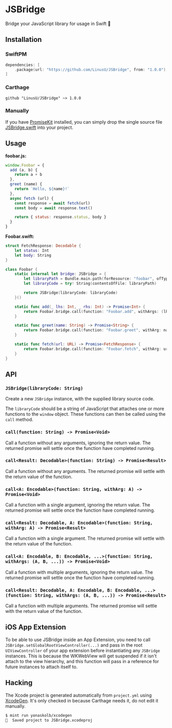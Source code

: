 # JSBridge

Bridge your JavaScript library for usage in Swift 🚀

## Installation

### SwiftPM

```swift
dependencies: [
    .package(url: "https://github.com/LinusU/JSBridge", from: "1.0.0"),
]
```

### Carthage

```text
github "LinusU/JSBridge" ~> 1.0.0
```

### Manually

If you have [PromiseKit](https://github.com/mxcl/PromiseKit) installed, you can simply drop the single source file [JSBridge.swift](Sources/JSBridge.swift) into your project.

## Usage

**foobar.js:**

```js
window.Foobar = {
  add (a, b) {
    return a + b
  },
  greet (name) {
    return `Hello, ${name}!`
  },
  async fetch (url) {
    const response = await fetch(url)
    const body = await response.text()

    return { status: response.status, body }
  }
}
```

**Foobar.swift:**

```swift
struct FetchResponse: Decodable {
    let status: Int
    let body: String
}

class Foobar {
    static internal let bridge: JSBridge = {
        let libraryPath = Bundle.main.path(forResource: "foobar", ofType: "js")!
        let libraryCode = try! String(contentsOfFile: libraryPath)

        return JSBridge(libraryCode: libraryCode)
    }()

    static func add(_ lhs: Int, _ rhs: Int) -> Promise<Int> {
        return Foobar.bridge.call(function: "Foobar.add", withArgs: (lhs, rhs)) as Promise<Int>
    }

    static func greet(name: String) -> Promise<String> {
        return Foobar.bridge.call(function: "Foobar.greet", withArg: name) as Promise<String>
    }

    static func fetch(url: URL) -> Promise<FetchResponse> {
        return Foobar.bridge.call(function: "Foobar.fetch", withArg: url) as Promise<FetchResponse>
    }
}
```

## API

### `JSBridge(libraryCode: String)`

Create a new `JSBridge` instance, with the supplied library source code.

The `libraryCode` should be a string of JavaScript that attaches one or more functions to the `window` object. These functions can then be called using the `call` method.

### `call(function: String) -> Promise<Void>`

Call a function without any arguments, ignoring the return value. The returned promise will settle once the function have completed running.

### `call<Result: Decodable>(function: String) -> Promise<Result>`

Call a function without any arguments. The returned promise will settle with the return value of the function.

### `call<A: Encodable>(function: String, withArg: A) -> Promise<Void>`

Call a function with a single argument, ignoring the return value. The returned promise will settle once the function have completed running.

### `call<Result: Decodable, A: Encodable>(function: String, withArg: A) -> Promise<Result>`

Call a function with a single argument. The returned promise will settle with the return value of the function.

### `call<A: Encodable, B: Encodable, ...>(function: String, withArgs: (A, B, ...)) -> Promise<Void>`

Call a function with multiple arguments, ignoring the return value. The returned promise will settle once the function have completed running.

### `call<Result: Decodable, A: Encodable, B: Encodable, ...>(function: String, withArgs: (A, B, ...)) -> Promise<Result>`

Call a function with multiple arguments. The returned promise will settle with the return value of the function.

## iOS App Extension

To be able to use JSBridge inside an App Extension, you need to call `JSBridge.setGlobalRootViewController(...)` and pass in the root `UIViewController` of your app extension before instantiating any `JSBridge` instances. This is because the WKWebView will get suspended if it isn't attach to the view hierarchy, and this function will pass in a reference for future instances to attach itself to.

## Hacking

The Xcode project is generated automatically from `project.yml` using [XcodeGen](https://github.com/yonaskolb/XcodeGen). It's only checked in because Carthage needs it, do not edit it manually.

```sh
$ mint run yonaskolb/xcodegen
💾  Saved project to JSBridge.xcodeproj
```
